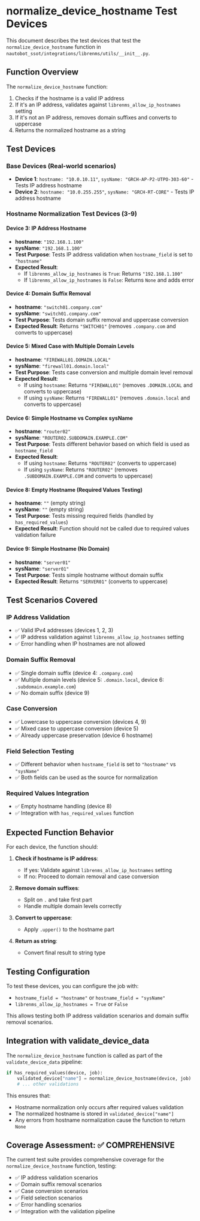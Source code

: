 # normalize_device_hostname Test Devices

This document describes the test devices that test the `normalize_device_hostname` function in `nautobot_ssot/integrations/librenms/utils/__init__.py`.

## Function Overview

The `normalize_device_hostname` function:
1. Checks if the hostname is a valid IP address
2. If it's an IP address, validates against `librenms_allow_ip_hostnames` setting
3. If it's not an IP address, removes domain suffixes and converts to uppercase
4. Returns the normalized hostname as a string

## Test Devices

### Base Devices (Real-world scenarios)
- **Device 1**: `hostname: "10.0.10.11"`, `sysName: "GRCH-AP-P2-UTPO-303-60"` - Tests IP address hostname
- **Device 2**: `hostname: "10.0.255.255"`, `sysName: "GRCH-RT-CORE"` - Tests IP address hostname

### Hostname Normalization Test Devices (3-9)

#### Device 3: IP Address Hostname
- **hostname**: `"192.168.1.100"`
- **sysName**: `"192.168.1.100"`
- **Test Purpose**: Tests IP address validation when `hostname_field` is set to `"hostname"`
- **Expected Result**: 
  - If `librenms_allow_ip_hostnames` is `True`: Returns `"192.168.1.100"`
  - If `librenms_allow_ip_hostnames` is `False`: Returns `None` and adds error

#### Device 4: Domain Suffix Removal
- **hostname**: `"switch01.company.com"`
- **sysName**: `"switch01.company.com"`
- **Test Purpose**: Tests domain suffix removal and uppercase conversion
- **Expected Result**: Returns `"SWITCH01"` (removes `.company.com` and converts to uppercase)

#### Device 5: Mixed Case with Multiple Domain Levels
- **hostname**: `"FIREWALL01.DOMAIN.LOCAL"`
- **sysName**: `"firewall01.domain.local"`
- **Test Purpose**: Tests case conversion and multiple domain level removal
- **Expected Result**: 
  - If using `hostname`: Returns `"FIREWALL01"` (removes `.DOMAIN.LOCAL` and converts to uppercase)
  - If using `sysName`: Returns `"FIREWALL01"` (removes `.domain.local` and converts to uppercase)

#### Device 6: Simple Hostname vs Complex sysName
- **hostname**: `"router02"`
- **sysName**: `"ROUTER02.SUBDOMAIN.EXAMPLE.COM"`
- **Test Purpose**: Tests different behavior based on which field is used as `hostname_field`
- **Expected Result**:
  - If using `hostname`: Returns `"ROUTER02"` (converts to uppercase)
  - If using `sysName`: Returns `"ROUTER02"` (removes `.SUBDOMAIN.EXAMPLE.COM` and converts to uppercase)

#### Device 8: Empty Hostname (Required Values Testing)
- **hostname**: `""` (empty string)
- **sysName**: `""` (empty string)
- **Test Purpose**: Tests missing required fields (handled by `has_required_values`)
- **Expected Result**: Function should not be called due to required values validation failure

#### Device 9: Simple Hostname (No Domain)
- **hostname**: `"server01"`
- **sysName**: `"server01"`
- **Test Purpose**: Tests simple hostname without domain suffix
- **Expected Result**: Returns `"SERVER01"` (converts to uppercase)

## Test Scenarios Covered

### IP Address Validation
- ✅ Valid IPv4 addresses (devices 1, 2, 3)
- ✅ IP address validation against `librenms_allow_ip_hostnames` setting
- ✅ Error handling when IP hostnames are not allowed

### Domain Suffix Removal
- ✅ Single domain suffix (device 4: `.company.com`)
- ✅ Multiple domain levels (device 5: `.domain.local`, device 6: `.subdomain.example.com`)
- ✅ No domain suffix (device 9)

### Case Conversion
- ✅ Lowercase to uppercase conversion (devices 4, 9)
- ✅ Mixed case to uppercase conversion (device 5)
- ✅ Already uppercase preservation (device 6 hostname)

### Field Selection Testing
- ✅ Different behavior when `hostname_field` is set to `"hostname"` vs `"sysName"`
- ✅ Both fields can be used as the source for normalization

### Required Values Integration
- ✅ Empty hostname handling (device 8)
- ✅ Integration with `has_required_values` function

## Expected Function Behavior

For each device, the function should:

1. **Check if hostname is IP address**:
   - If yes: Validate against `librenms_allow_ip_hostnames` setting
   - If no: Proceed to domain removal and case conversion

2. **Remove domain suffixes**:
   - Split on `.` and take first part
   - Handle multiple domain levels correctly

3. **Convert to uppercase**:
   - Apply `.upper()` to the hostname part

4. **Return as string**:
   - Convert final result to string type

## Testing Configuration

To test these devices, you can configure the job with:
- `hostname_field = "hostname"` or `hostname_field = "sysName"`
- `librenms_allow_ip_hostnames = True` or `False`

This allows testing both IP address validation scenarios and domain suffix removal scenarios.

## Integration with validate_device_data

The `normalize_device_hostname` function is called as part of the `validate_device_data` pipeline:

```python
if has_required_values(device, job):
    validated_device["name"] = normalize_device_hostname(device, job)
    # ... other validations
```

This ensures that:
- Hostname normalization only occurs after required values validation
- The normalized hostname is stored in `validated_device["name"]`
- Any errors from hostname normalization cause the function to return `None`

## Coverage Assessment: ✅ COMPREHENSIVE

The current test suite provides comprehensive coverage for the `normalize_device_hostname` function, testing:
- ✅ IP address validation scenarios
- ✅ Domain suffix removal scenarios
- ✅ Case conversion scenarios
- ✅ Field selection scenarios
- ✅ Error handling scenarios
- ✅ Integration with the validation pipeline
